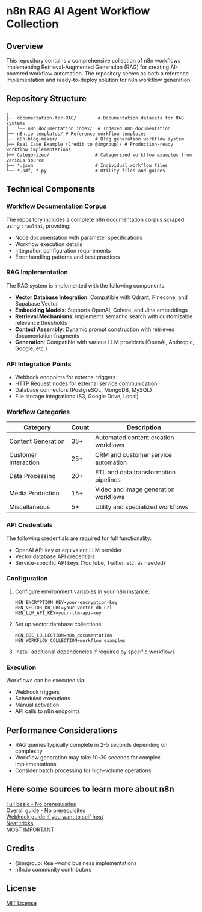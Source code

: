 # n8n RAG AI Agent Workflow Collection

## Overview

This repository contains a comprehensive collection of n8n workflows implementing Retrieval-Augmented Generation (RAG) for creating AI-powered workflow automation. The repository serves as both a reference implementation and ready-to-deploy solution for n8n workflow generation.

## Repository Structure

```
.
├── documentation-for-RAG/        # Documentation datasets for RAG systems
│   └── n8n_documentation_index/  # Indexed n8n documentation
├── n8n.io-templates/ # Reference workflow templates
├── n8n-blog-maker/              # Blog generation workflow system
├── Real Case Example (Credit to @imgroup)/ # Production-ready workflow implementations
├── Categorized/                 # Categorized workflow examples from various source
├── *.json                       # Individual workflow files
└── *.pdf, *.py                  # Utility files and guides
```

## Technical Components

### Workflow Documentation Corpus

The repository includes a complete n8n documentation corpus scraped using `crawl4ai`, providing:

- Node documentation with parameter specifications
- Workflow execution details
- Integration configuration requirements
- Error handling patterns and best practices

### RAG Implementation

The RAG system is implemented with the following components:

- **Vector Database Integration**: Compatible with Qdrant, Pinecone, and Supabase Vector
- **Embedding Models**: Supports OpenAI, Cohere, and Jina embeddings
- **Retrieval Mechanisms**: Implements semantic search with customizable relevance thresholds
- **Context Assembly**: Dynamic prompt construction with retrieved documentation fragments
- **Generation**: Compatible with various LLM providers (OpenAI, Anthropic, Google, etc.)

### API Integration Points

- Webhook endpoints for external triggers
- HTTP Request nodes for external service communication
- Database connectors (PostgreSQL, MongoDB, MySQL)
- File storage integrations (S3, Google Drive, Local)

### Workflow Categories

| Category | Count | Description |
|----------|-------|-------------|
| Content Generation | 35+ | Automated content creation workflows |
| Customer Interaction | 25+ | CRM and customer service automation |
| Data Processing | 20+ | ETL and data transformation pipelines |
| Media Production | 15+ | Video and image generation workflows |
| Miscellaneous | 5+ | Utility and specialized workflows |

### API Credentials

The following credentials are required for full functionality:

- OpenAI API key or equivalent LLM provider
- Vector database API credentials
- Service-specific API keys (YouTube, Twitter, etc. as needed)


### Configuration

1. Configure environment variables in your n8n instance:
   ```
   N8N_ENCRYPTION_KEY=your-encryption-key
   N8N_VECTOR_DB_URL=your-vector-db-url
   N8N_LLM_API_KEY=your-llm-api-key
   ```

2. Set up vector database collections:
   ```
   N8N_DOC_COLLECTION=n8n_documentation
   N8N_WORKFLOW_COLLECTION=workflow_examples
   ```

3. Install additional dependencies if required by specific workflows

### Execution

Workflows can be executed via:
- Webhook triggers
- Scheduled executions
- Manual activation
- API calls to n8n endpoints

## Performance Considerations

- RAG queries typically complete in 2-5 seconds depending on complexity
- Workflow generation may take 10-30 seconds for complex implementations
- Consider batch processing for high-volume operations

## Here some sources to learn more about n8n

[Full basic - No prerequisites](https://youtu.be/c0Dqnd4HU8w)<br>
[Overall guide - No prerequisites](https://youtu.be/ZHH3sr234zY)<br>
[Webhook guide if you want to self host](https://youtu.be/kq5bmrjPPAY)<br>
[Neat tricks](https://youtu.be/NBhARSnjvwg)<br>
[MOST IMPORTANT](https://cdn11.bigcommerce.com/s-v7bssafn/images/stencil/760x600/products/1022/5529/20240624-DSC_3994-Edit__76162.1719226837.jpg?c=2)<br>

## Credits

- @imgroup: Real-world business implementations
- n8n.io community contributors

## License

[MIT License](LICENSE)


